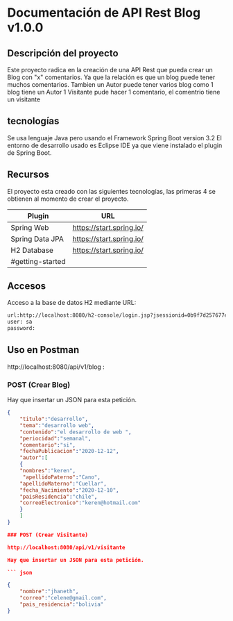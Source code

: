 
# Documentación de API Rest Blog v1.0.0
## Descripción del proyecto
Este proyecto radica en la creación de una API Rest que pueda crear un Blog  con "x" comentarios. Ya que la relación es que un blog puede tener muchos comentarios.
Tambien un Autor puede tener varios blog como 1 blog tiene un Autor
1 Visitante pude hacer 1 comentario, el comentrio tiene un visitante

## tecnologías
Se usa lenguaje Java pero usando el Framework Spring Boot version 3.2
El entorno de desarrollo usado es Eclipse IDE ya que viene instalado el plugin de Spring Boot.

## Recursos
El proyecto esta creado con las siguientes tecnologías, las primeras 4 se obtienen
al momento de crear el proyecto.

| Plugin                | URL                      |
|-----------------------|--------------------------|
| Spring Web            | https://start.spring.io/ |
| Spring Data JPA       | https://start.spring.io/ |
| H2 Database           | https://start.spring.io/ |
#getting-started |

## Accesos

Acceso a la base de datos H2 mediante URL:

```sh
url:http://localhost:8080/h2-console/login.jsp?jsessionid=0b9f7d257677eb75547afc44e1343bf4
user: sa
password: 
```


## Uso en Postman
http://localhost:8080/api/v1/blog :

### POST (Crear Blog)

Hay que insertar un JSON para esta petición.

``` json
{
    "titulo":"desarrollo",
    "tema":"desarrollo web",
    "contenido":"el desarrollo de web ",
    "periocidad":"semanal",
    "comentario":"si",
    "fechaPublicacion":"2020-12-12",
    "autor":[
    {        
    "nombres":"keren",
     "apellidoPaterno":"Cano",
	"apellidoMaterno":"Cuellar",
	"fecha_Nacimiento":"2020-12-10",
	"paisResidencia":"chile",
	"correoElectronico":"keren@hotmail.com"
    }
    ]
}

### POST (Crear Visitante)

http://localhost:8080/api/v1/visitante

Hay que insertar un JSON para esta petición.

``` json

{
    "nombre":"jhaneth",
    "correo":"celene@gmail.com",
    "pais_residencia":"bolivia"
}



